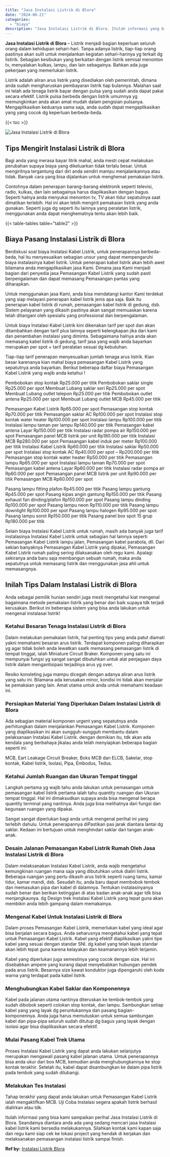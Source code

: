 ```yaml
---
title: "Jasa Instalasi Listrik di Blora"
date: "2024-08-21"
categories: 
  - "biaya"
description: "Jasa Instalasi Listrik di Blora. Itulah informasi yang bisa kami sampaikan perihal Jasa Instalasi Listrik di Blora. Seandainya diantara anda ada yang sedang..."
---
```


**Jasa Instalasi Listrik di Blora** – Listrik menjadi bagian keperluan seluruh orang dalam kehidupan sehari-hari. Tanpa adanya listrik, tiap-tiap orang pastinya akan sulit untuk menjalankan kegiatan sehari-harinya yg terkait dg listirik. Sebagian kesibukan yang berkaitan dengan listrik semisal menonton tv, menyalakan kulkas, lampu, dan lain sebagainya. Bahkan ada juga pekerjaan yang memerlukan listrik.

Listrik adalah aliran arus listrik yang disediakan oleh pemerintah, dimana anda sudah mengharuskan pembayaran listrik tiap bulannya. Malahan saat ini telah ada tenaga listrik bayar dengan pulsa yang sudah anda dapat pakai secara efektif. Listrik pulsa berbeda dengan listrik umumnya yg memungkinkan anda akan amat mudah dalam pengisian pulsanya. Mengaplikasikan keduanya sama saja, anda sudah dapat mengaplikasikan yang yang cocok dg keperluan berbeda-beda.

{{< toc >}}

![Jasa Instalasi Listrik di Blora](/images/instalasi-listrik-murah15.png)

## Tips Mengirit Instalasi Listrik di Blora

Bagi anda yang merasa bayar litrik mahal, anda mesti cepat melakukan perubahan supaya biaya yang dikeluarkan tidak terlalu besar. Untuk mengiritnya tergantung dari diri anda sendiri mampu menjalankannya atau tidak. Banyak cara yang bisa dijalankan untuk menghemat pemakaian listrik.

Contohnya dalam penerapan barang-barang elektronik seperti televisi, radio, kulkas, dan lain sebagainya harus diaplikasikan dengan bagus. Seperti halnya anda menyukai menonton tv, TV akan tidur sepatutnya saat dimatikan terlebih. Hal ini akan lebih mengirit pemakaian listrik yang anda gunakan. Seperti juga dg seperti itu lainnya yang peralatan listrik, menggunakan anda dapat menghematnya tentu akan lebih baik.

{{< table-tables table="table2" >}}

## Biaya Pasang Instalasi Listrik di Blora

Berdiskusi soal biaya Instalasi Kabel Listrik, untuk penerapannya berbeda-beda, hal itu menyesuaikan sebagian unsur yang dapat mempengaruhi biaya instalasinya kabel listrik. Untuk penerapan kabel listrik akan lebih awet bilamana anda mengaplikasikan jasa Kami. Dimana jasa Kami menjadi bagian dari penyedia jasa Pemasangan Kabel Listrik yang sudah pasti berpengalaman dan dapat memasang Pemasangan pantas yang diharapkan.

Untuk menggunakan jasa Kami, anda bisa mendatangi kantor Kami terdekat yang siap melayani penerapan kabel listrik jenis apa saja. Baik itu penerapan kabel listrik di rumah, pemasangan kabel listrik di gedung, dsb. Sistem pelayanan yang dikasih pastinya akan sangat memuaskan karena telah ditangani oleh spesialis yang professional dan berpengalaman.

Untuk biaya Instalasi Kabel Listrik kini dikenakan tarif per spot dan akan ditambahkan dengan tarif plus lainnya seperti kelengkapan jika dari kami dan penambahan instalasi yang diminta. Sebagaimana halnya anda akan memasang kabel listrik di gedung, tarif jasa yang wajib anda bayarkan merupakan per spot + tarif peralatan sesuai dg kebutuhan.

Tiap-tiap tarif penerapan menyesuaikan jumlah tenaga arus listrik. Kian besar karenanya kian mahal biaya pemasangan Kabel Listrik yang sepatutnya anda bayarkan. Berikut beberapa daftar biaya Pemasangan Kabel Listrik yang wajib anda ketahui !

Pembobokan stop kontak Rp25.000 per titik Pembobokan saklar single Rp25.000 per spot Membuat Lubang saklar seri Rp25.000 per spot Membuat Lubang outlet telepon Rp25.000 per titik Pembobokan outlet antena Rp25.000 per spot Membuat Lubang outlet MCB Rp45.000 per titik

Pemasangan Kabel Listrik Rp65.000 per spot Pemasangan stop kontak Rp70.000 per titik Pemasangan saklar AC Rp100.000 per spot Instalasi stop kontak water heater Rp100.000 per spot Instalasi lampu Rp100.000 per titik Instalasi lampu taman per lampu Rp140.000 per titik Pemasangan kabel antena Layar Rp150.000 per titik Instalasi radar pompa air Rp150.000 per spot Pemasangan panel MCB listrik per unit Rp180.000 per titik Instalasi MCB Rp280.000 per spot Pemasangan kabel induk per meter Rp100.000 per titik Instalasi Kabel Listrik Rp60.000 per titik Instalasi saklar Rp50.000 per spot Instalasi stop kontak AC Rp40.000 per spot – Rp200.000 per titik Pemasangan stop kontak water heater Rp50.000 per titik Pemasangan lampu Rp65.000 per spot Instalasi lampu taman Rp70.000 per spot Pemasangan kabel antena Layar Rp60.000 per titik Instalasi radar pompa air Rp60.000 per spot Pemasangan panel MCB listrik per unit Rp90.000 per titik Pemasangan MCB Rp60.000 per spot

Pasang lampu fitting plafon Rp45.000 per titik Pasang lampu gantung Rp45.000 per spot Pasang kipas angin gantung Rp150.000 per titik Pasang exhaust fan dinding/plafon Rp150.000 per spot Pasang lampu dinding Rp100.000 per spot Pasang lampu neon Rp110.000 per titik Pasang lampu downlight Rp100.000 per spot Pasang lampu halogen Rp95.000 per spot Pasang lampu sorot Rp150.000 per titik Pasang panel box spot 15 grup Rp180.000 per titik

Selain biaya Instalasi Kabel Listrik untuk rumah, masih ada banyak juga tarif instalasinya Instalasi Kabel Listrik untuk sebagian hal lainnya seperti Pemasangan Kabel Listrik lampu jalan, Pemasangan kabel parabola, dll. Dari sekian banyaknya Pemasangan Kabel Listrik yang dipakai, Pemasangan Kabel Listrik rumah paling sering dilaksanakan oleh regu kami. Apalagi sekiranya anda baru saja membangun sebuah rumah, maka anda sepatutnya untuk memasang listrik dan menggunakan jasa ahli untuk memasangnya.

## Inilah Tips Dalam Instalasi Listrik di Blora


Anda sebagai pemilik hunian sendiri juga mesti mengetahui kiat mengenal bagaimana metode pemakaian listrik yang benar dan baik supaya tdk terjadi kerusakan. Berikut ini beberapa sistem yang bisa anda lakukan untuk mengenal instalasai listrik!

### Ketahui Besaran Tenaga Instalasi Listrik di Blora

Dalam melakukan pemakaian listrik, hal penting tips yang anda patut diamati yakni memahami besaran arus listrik. Terdapat komponen paling diharapkan yg agar tidak boleh anda lewatkan saatk memasang pemasangan listrik di tempat tinggal, ialah Miniature Circuit Braker. Komponen yang satu ini mempunyai fungsi yg sangat sangat dibutuhkan untuk alat penjagaan daya listrik dalam mengantisipasi terjadinya arus yg over.

Resiko konsleting juga mampu dicegah dengan adanya aliran arus listrik yang satu ini. Bilamana ada kerusakan minor, kondisi ini tidak akan menjalar ke pemakaian yang lain. Amat utama untuk anda untuk memahami keadaan ini.

### Persiapkan Material Yang Diperlukan Dalam Instalasi Listrik di Blora

Ada sebagian material komponen urgent yang sepatutnya anda perhitungkan dalam menjalankan Pemasangan Kabel Listrik. Komponen yang diaplikasikan ini akan sungguh-sungguh membantu dalam pelaksanaan Instalasi Kabel Listrik. dengan demikian itu, tdk akan ada kendala yang berbahaya jikalau anda telah menyiapkan beberapa bagian seperti ini:

MCB, Eart Leakage Circuit Breaker, Boks MCB dan ELCB, Sakelar, stop kontak, Kabel listrik, Isolasi, Pipa, Embodus, Tedus.

### Ketahui Jumlah Ruangan dan Ukuran Tempat tinggal

Langkah pertama yg wajib tahu anda lakukan untuk pemasangan untuk pemasangan kabel listrik pertama ialah tahu quantity ruangan dan Ukuran tempat tinggal. Hal ini dimaksudkan supaya anda bisa mengenal berapa quantity terminal yang nantinya. Anda juga bisa melihatnya dari fungsi dan kegunaan ruangan yang dipakai.

Sangat sangat diperlukan bagi anda untuk mengenal perihal ini yang terlebih dahulu. Untuk penerapannya diPastikan pas jarak diantara lantai dg saklar. Kedaan ini bertujuan untuk menghindari saklar dari tangan anak-anak.

### Desain Jalanan Pemasangan Kabel Listrik Rumah Oleh Jasa Instalasi Listrik di Blora

Dalam melaksanakan Instalasi Kabel Listrik, anda wajib mengetahui kemungkinan ruangan mana saja yang dibutuhkan untuk dialiri listrik. Beberapa ruangan yang perlu dikasih arus listrik seperti ruang tamu, kamar tidur, kamar mandi, dsb. Sesudah itu, anda baru dapat membobok tembok dan memasukan pipa dan kabel di dalamnya. Tentukan instalasinyanya sudah benar dan berikan ketinggian di atas badan anak-anak agar tdk bisa menjangkaunya. dg Design trek Instalasi Kabel Listrik yang tepat guna akan membikin anda lebih gampang dalam memakainya.

### Mengenal Kabel Untuk Instalasi Listrik di Blora

Dalam proses Pemasangan Kabel Listrik, memerlukan kabel yang ideal agar bisa berjalan secara bagus. Anda seharusnya mengetahui kabel yang tepat untuk Pemasangan Kabel Listrik. Kabel yang efektif diaplikasikan yakni tipe kabel yang sesuai dengan standar SNI. dg kabel yang telah layak standar akan lebih tepat guna karena kelayakan dan keamanannya lebih terjamin.

Kabel yang diperlukan juga semestinya yang cocok dengan size. Hal ini disebabkan ampere yang kurang dapat menyebabkan hubungan pendek pada arus listrik. Besarnya size kawat konduktor juga dipengaruhi oleh kode warna yang terdapat pada kabel listrik.

### Menghubungkan Kabel Saklar dan Komponennya

Kabel pada jalanan utama nantinya diteruskan ke tembok-tembok yang sudah dibobok seperti colokan stop kontak, dan lampu. Sambungkan setiap kabel yang yang layak dg peruntukannya dan pasang bagian-komponennya. Anda juga harus memutuskan untuk semua sambungan kabel dan pipa-pipa seluruh sudah ditutup dg bagus yang layak dengan isolasi agar bisa diaplikasikan secara efektif.

### Mulai Pasang Kabel Trek Utama

Proses Instalasi Kabel Listrik yang dapat anda lakukan selanjutya merupakan mengawali pasang kabel jalanan utama. Untuk penerapannya bisa anda ukur dari box MCB, kemudian anda menghubungkannya ke stop kontak terakhir. Setelah itu, kabel dapat disambungkan ke dalam pipa listrik pada tembok yang sudah dilubangi.

### Melakukan Tes Instalasi

Tahap terakhir yang dapat anda lakukan untuk Pemasangan Kabel Listrik ialah mengaktifkan MCB. Uji Coba Instalasi segera apakah listrik berhasil dialirkan atau tdk.

Itulah informasi yang bisa kami sampaikan perihal Jasa Instalasi Listrik di Blora. Seandainya diantara anda ada yang sedang mencari jasa Instalasi kabel listrik kami bersedia melakukannya. Silahkan kontak kami kapan saja dan regu kami siap cek ke lokasi project yang hendak di kerjakan dan melaksanakan pemasangan instalasi listrik sampai finish.

**Ref by:** [Instalasi Listrik Blora](https://id.wikipedia.org/wiki/Instalasi)
